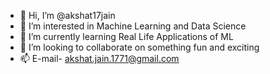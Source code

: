 - 👋 Hi, I’m @akshat17jain
- 👀 I’m interested in Machine Learning and Data Science
- 🌱 I’m currently learning Real Life Applications of ML
- 💞️ I’m looking to collaborate on something fun and exciting 
- 📫 E-mail- akshat.jain.1771@gmail.com

